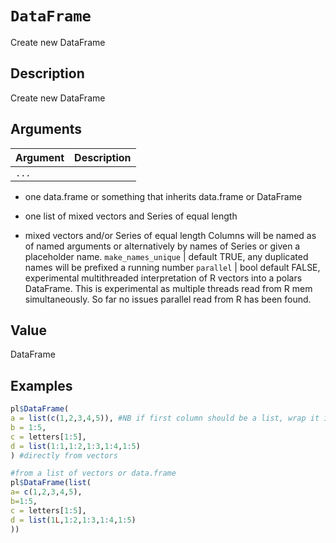 # `DataFrame`

Create new DataFrame


## Description

Create new DataFrame


## Arguments

Argument      |Description
------------- |----------------
`...`     |      

*  one data.frame or something that inherits data.frame or DataFrame 

*  one list of mixed vectors and Series of equal length 

*  mixed vectors and/or Series of equal length   Columns will be named as of named arguments or alternatively by names of Series or given a placeholder name.
`make_names_unique`     |     default TRUE, any duplicated names will be prefixed a running number
`parallel`     |     bool default FALSE, experimental multithreaded interpretation of R vectors into a polars DataFrame. This is experimental as multiple threads read from R mem simultaneously. So far no issues parallel read from R has been found.


## Value

DataFrame


## Examples

```r
pl$DataFrame(
a = list(c(1,2,3,4,5)), #NB if first column should be a list, wrap it in a Series
b = 1:5,
c = letters[1:5],
d = list(1:1,1:2,1:3,1:4,1:5)
) #directly from vectors

#from a list of vectors or data.frame
pl$DataFrame(list(
a= c(1,2,3,4,5),
b=1:5,
c = letters[1:5],
d = list(1L,1:2,1:3,1:4,1:5)
))
```


